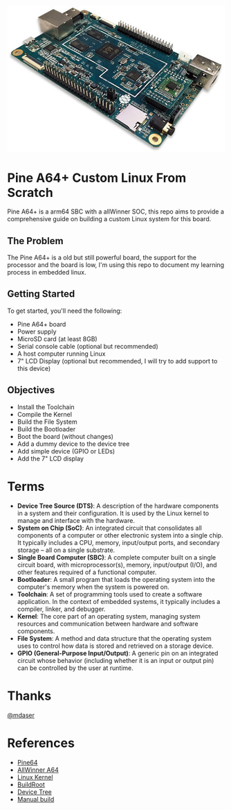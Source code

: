 ![Pine64 + Board](./.content/pine_a64.jpg)
# Pine A64+ Custom Linux From Scratch

Pine A64+ is a arm64 SBC with a allWinner SOC, this repo aims to provide a comprehensive guide on building a custom Linux system for this board.

## The Problem

The Pine A64+ is a old but still powerful board, the support for the processor and the board is low, I'm using this repo to document my learning process in embedded linux.

## Getting Started

To get started, you'll need the following:

- Pine A64+ board
- Power supply
- MicroSD card (at least 8GB)
- Serial console cable (optional but recommended)
- A host computer running Linux
- 7" LCD Display (optional but recommended, I will try to add support to this device)

## Objectives

- Install the Toolchain
- Compile the Kernel
- Build the File System
- Build the Bootloader
- Boot the board (without changes)
- Add a dummy device to the device tree
- Add simple device (GPIO or LEDs)
- Add the 7" LCD display

# Terms

- **Device Tree Source (DTS)**: A description of the hardware components in a system and their configuration. It is used by the Linux kernel to manage and interface with the hardware.
- **System on Chip (SoC)**: An integrated circuit that consolidates all components of a computer or other electronic system into a single chip. It typically includes a CPU, memory, input/output ports, and secondary storage – all on a single substrate.
- **Single Board Computer (SBC)**: A complete computer built on a single circuit board, with microprocessor(s), memory, input/output (I/O), and other features required of a functional computer.
- **Bootloader**: A small program that loads the operating system into the computer's memory when the system is powered on.
- **Toolchain**: A set of programming tools used to create a software application. In the context of embedded systems, it typically includes a compiler, linker, and debugger.
- **Kernel**: The core part of an operating system, managing system resources and communication between hardware and software components.
- **File System**: A method and data structure that the operating system uses to control how data is stored and retrieved on a storage device.
- **GPIO (General-Purpose Input/Output)**: A generic pin on an integrated circuit whose behavior (including whether it is an input or output pin) can be controlled by the user at runtime.


# Thanks

[@mdaser](github.com/mdaser/pine64/)

# References

- [Pine64](https://www.pine64.org/)
- [AllWinner A64](https://linux-sunxi.org/A64)
- [Linux Kernel](https://www.kernel.org/)
- [BuildRoot](https://buildroot.org/)
- [Device Tree](https://www.devicetree.org/)
- [Manual build](https://wiki.amarulasolutions.com/bsp/sunxi/a64/pine.html)
